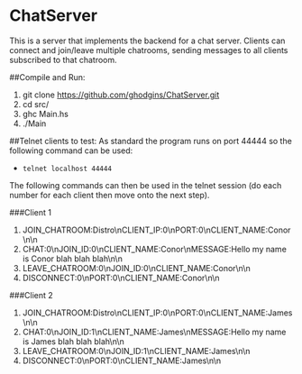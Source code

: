 ChatServer
==========
This is a server that implements the backend for a chat server. Clients can connect and join/leave multiple chatrooms, sending messages to all clients subscribed to that chatroom.

##Compile and Run:
1. git clone https://github.com/ghodgins/ChatServer.git
2. cd src/
3. ghc Main.hs
4. ./Main

##Telnet clients to test:
As standard the program runs on port 44444 so the following command can be used:
- ```telnet localhost 44444```

The following commands can then be used in the telnet session (do each number for each client then move onto the next step).

###Client 1
1. JOIN_CHATROOM:Distro\nCLIENT_IP:0\nPORT:0\nCLIENT_NAME:Conor\n\n
2. CHAT:0\nJOIN_ID:0\nCLIENT_NAME:Conor\nMESSAGE:Hello my name is Conor blah blah blah\n\n
3. LEAVE_CHATROOM:0\nJOIN_ID:0\nCLIENT_NAME:Conor\n\n
4. DISCONNECT:0\nPORT:0\nCLIENT_NAME:Conor\n\n

###Client 2
1. JOIN_CHATROOM:Distro\nCLIENT_IP:0\nPORT:0\nCLIENT_NAME:James\n\n
2. CHAT:0\nJOIN_ID:1\nCLIENT_NAME:James\nMESSAGE:Hello my name is James blah blah blah\n\n
3. LEAVE_CHATROOM:0\nJOIN_ID:1\nCLIENT_NAME:James\n\n
4. DISCONNECT:0\nPORT:0\nCLIENT_NAME:James\n\n

